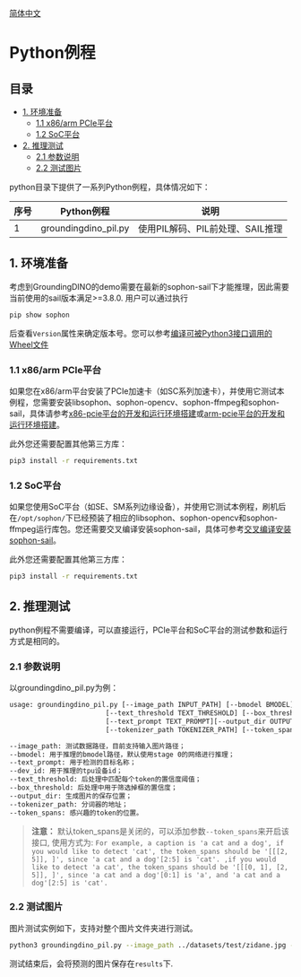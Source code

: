 [简体中文](./README.md)

# Python例程

## 目录

* [1. 环境准备](#1-环境准备)
    * [1.1 x86/arm PCIe平台](#11-x86arm-pcie平台)
    * [1.2 SoC平台](#12-soc平台)
* [2. 推理测试](#2-推理测试)
    * [2.1 参数说明](#21-参数说明)
    * [2.2 测试图片](#22-测试图片)

python目录下提供了一系列Python例程，具体情况如下：

| 序号  |  Python例程          | 说明                              |
| ---- | -------------------- | ---------------------------------|
| 1    | groundingdino_pil.py | 使用PIL解码、PIL前处理、SAIL推理     |

## 1. 环境准备
考虑到GroundingDINO的demo需要在最新的sophon-sail下才能推理，因此需要当前使用的sail版本满足>=3.8.0.
用户可以通过执行
```bash
pip show sophon
```
后查看`Version`属性来确定版本号。您可以参考[编译可被Python3接口调用的Wheel文件](https://doc.sophgo.com/sdk-docs/v23.07.01/docs_latest_release/docs/sophon-sail/docs/zh/html/1_build.html#python3wheel)

### 1.1 x86/arm PCIe平台

如果您在x86/arm平台安装了PCIe加速卡（如SC系列加速卡），并使用它测试本例程，您需要安装libsophon、sophon-opencv、sophon-ffmpeg和sophon-sail，具体请参考[x86-pcie平台的开发和运行环境搭建](../../../docs/Environment_Install_Guide.md#3-x86-pcie平台的开发和运行环境搭建)或[arm-pcie平台的开发和运行环境搭建](../../../docs/Environment_Install_Guide.md#5-arm-pcie平台的开发和运行环境搭建)。

此外您还需要配置其他第三方库：
```bash
pip3 install -r requirements.txt
```

### 1.2 SoC平台

如果您使用SoC平台（如SE、SM系列边缘设备），并使用它测试本例程，刷机后在`/opt/sophon/`下已经预装了相应的libsophon、sophon-opencv和sophon-ffmpeg运行库包。您还需要交叉编译安装sophon-sail，具体可参考[交叉编译安装sophon-sail](../../../docs/Environment_Install_Guide.md#42-交叉编译安装sophon-sail)。

此外您还需要配置其他第三方库：
```bash
pip3 install -r requirements.txt
```
## 2. 推理测试
python例程不需要编译，可以直接运行，PCIe平台和SoC平台的测试参数和运行方式是相同的。
### 2.1 参数说明
以groundingdino_pil.py为例：
```bash
usage: groundingdino_pil.py [--image_path INPUT_PATH] [--bmodel BMODEL] [--dev_id DEV_ID]
                        [--text_threshold TEXT_THRESHOLD] [--box_threshold BOX_THRESHOLD] 
                        [--text_prompt TEXT_PROMPT][--output_dir OUTPUT_DIR] 
                        [--tokenizer_path TOKENIZER_PATH] [--token_spans TOKEN_SPANS]

--image_path: 测试数据路径，目前支持输入图片路径；
--bmodel: 用于推理的bmodel路径，默认使用stage 0的网络进行推理；
--text_prompt: 用于检测的目标名称；
--dev_id: 用于推理的tpu设备id；
--text_threshold: 后处理中匹配每个token的置信度阈值；
--box_threshold: 后处理中用于筛选掉框的置信度；
--output_dir: 生成图片的保存位置；
--tokenizer_path: 分词器的地址；
--token_spans: 感兴趣的token的位置。
```

> **注意：** 默认token_spans是关闭的，可以添加参数`--token_spans`来开启该接口, 使用方式为:
`For example, a caption is 'a cat and a dog', if you would like to detect 'cat', the token_spans should be '[[[2, 5]], ]', since 'a cat and a dog'[2:5] is 'cat'. ,if you would like to detect 'a cat', the token_spans should be '[[[0, 1], [2, 5]], ]', since 'a cat and a dog'[0:1] is 'a', and 'a cat and a dog'[2:5] is 'cat'.`

### 2.2 测试图片
图片测试实例如下，支持对整个图片文件夹进行测试。
```bash
python3 groundingdino_pil.py --image_path ../datasets/test/zidane.jpg --bmodel ../models/BM1684X/groundingdino_bm1684x_fp16.bmodel --dev_id 0 --box_threshold 0.3 --text_threshold 0.2 --text_prompt "person" --tokenizer_path ../models/bert-base-uncased --output_dir ./results
```
测试结束后，会将预测的图片保存在`results`下.

